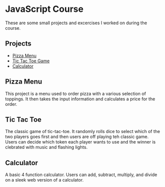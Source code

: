 # JavaScript Course

These are some small projects and excercises I worked on during the course.

## Projects

- [Pizza Menu](https://github.com/OwenB23/Pizza-Menu)
- [Tic Tac Toe Game](https://github.com/OwenB23/Tic-Tac_Toe-Project)
- [Calculator](https://github.com/OwenB23/Calculator)

## Pizza Menu

This project is a menu used to order pizza with a various selection of toppings. It then takes the input information and calculates a price for the order.

## Tic Tac Toe

The classic game of tic-tac-toe. It randomly rolls dice to select which of the two players goes first and then users are off playing teh classic game. Users can decide which token each player wants to use and the winner is clebrated with music and flashing lights. 

## Calculator

A basic 4 function calculator. Users can add, subtract, multiply, and divide on a sleek web version of a calculator. 
